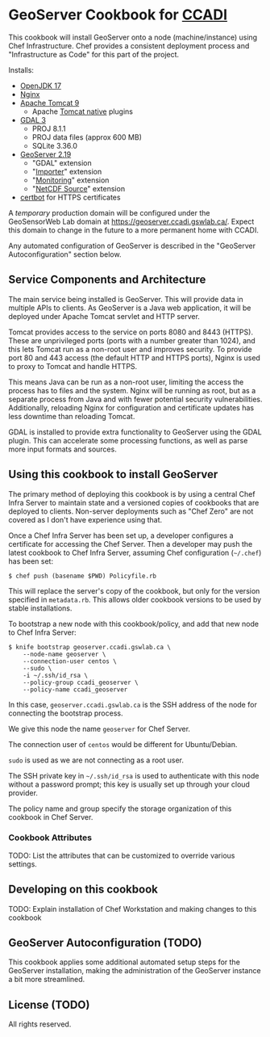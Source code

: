 # GeoServer Cookbook for [CCADI][]

This cookbook will install GeoServer onto a node (machine/instance) using Chef Infrastructure. Chef provides a consistent deployment process and "Infrastructure as Code" for this part of  the project.

Installs:

* [OpenJDK 17][]
* [Nginx][nginx]
* [Apache Tomcat 9][tomcat]
    * Apache [Tomcat native][tomcat-native] plugins
* [GDAL 3][gdal]
    * PROJ 8.1.1
    * PROJ data files (approx 600 MB)
    * SQLite 3.36.0
* [GeoServer 2.19][geoserver]
    * "GDAL" extension
    * "[Importer][importer]" extension
    * "[Monitoring][monitoring]" extension
    * "[NetCDF Source][netcdf-src]" extension
* [certbot][] for HTTPS certificates

A *temporary* production domain will be configured under the GeoSensorWeb Lab domain at https://geoserver.ccadi.gswlab.ca/. Expect this domain to change in the future to a more permanent home with CCADI.

Any automated configuration of GeoServer is described in the "GeoServer Autoconfiguration" section below.

[ccadi]:         https://ccadi.ca/
[certbot]:       https://certbot.eff.org/
[gdal]:          https://gdal.org/
[geoserver]:     http://geoserver.org/
[importer]:      https://docs.geoserver.org/maintain/en/user/extensions/importer/index.html
[monitoring]:    https://docs.geoserver.org/maintain/en/user/extensions/monitoring/index.html
[netcdf-src]:    https://docs.geoserver.org/maintain/en/user/extensions/netcdf/netcdf.html
[nginx]:         https://nginx.org/en/
[OpenJDK 17]:    https://jdk.java.net/17/
[tomcat]:        https://tomcat.apache.org/
[tomcat-native]: https://tomcat.apache.org/native-doc/

## Service Components and Architecture

The main service being installed is GeoServer. This will provide data in multiple APIs to clients. As GeoServer is a Java web application, it will be deployed under Apache Tomcat servlet and HTTP server.

Tomcat provides access to the service on ports 8080 and 8443 (HTTPS). These are unprivileged ports (ports with a number greater than 1024), and this lets Tomcat run as a non-root user and improves security. To provide port 80 and 443 access (the default HTTP and HTTPS ports), Nginx is used to proxy to Tomcat and handle HTTPS.

This means Java can be run as a non-root user, limiting the access the process has to files and the system. Nginx will be running as root, but as a separate process from Java and with fewer potential security vulnerabilities. Additionally, reloading Nginx for configuration and certificate updates has less downtime than reloading Tomcat.

GDAL is installed to provide extra functionality to GeoServer using the GDAL plugin. This can accelerate some processing functions, as well as parse more input formats and sources.

## Using this cookbook to install GeoServer

The primary method of deploying this cookbook is by using a central Chef Infra Server to maintain state and a versioned copies of cookbooks that are deployed to clients. Non-server deployments such as "Chef Zero" are not covered as I don't have experience using that.

Once a Chef Infra Server has been set up, a developer configures a certificate for accessing the Chef Server. Then a developer may push the latest cookbook to Chef Infra Server, assuming Chef configuration (`~/.chef`) has been set:

```
$ chef push (basename $PWD) Policyfile.rb
```

This will replace the server's copy of the cookbook, but only for the version specified in `metadata.rb`. This allows older cookbook versions to be used by stable installations.


To bootstrap a new node with this cookbook/policy, and add that new node to Chef Infra Server:

```
$ knife bootstrap geoserver.ccadi.gswlab.ca \
    --node-name geoserver \
    --connection-user centos \
    --sudo \
    -i ~/.ssh/id_rsa \
    --policy-group ccadi_geoserver \
    --policy-name ccadi_geoserver
```

In this case, `geoserver.ccadi.gswlab.ca` is the SSH address of the node for connecting the bootstrap process.

We give this node the name `geoserver` for Chef Server.

The connection user of `centos` would be different for Ubuntu/Debian.

`sudo` is used as we are not connecting as a root user.

The SSH private key in `~/.ssh/id_rsa` is used to authenticate with this node without a password prompt; this key is usually set up through your cloud provider.

The policy name and group specify the storage organization of this cookbook in Chef Server.

### Cookbook Attributes

TODO: List the attributes that can be customized to override various settings.

## Developing on this cookbook

TODO: Explain installation of Chef Workstation and making changes to this cookbook

## GeoServer Autoconfiguration (TODO)

This cookbook applies some additional automated setup steps for the GeoServer installation, making the administration of the GeoServer instance a bit more streamlined.

## License (TODO)

All rights reserved.

